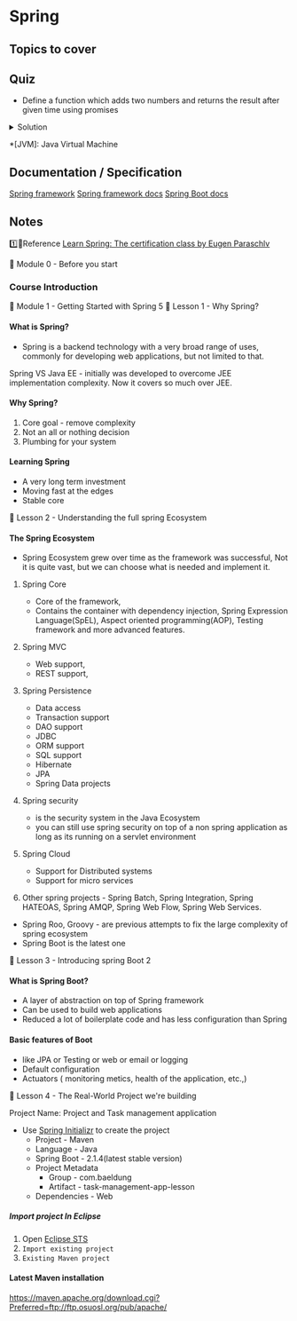# Spring

## Topics to cover

## Quiz

* Define a function which adds two numbers and returns the result after given time using promises

 <details>
 <summary>Solution</summary>

 function timer(n) {
   return new Promise((resolve) => setTimeout(resolve, n));
 }
 async function add(a, b) {
   await timer(500);
   return a+b;
 }
 (async function() {
 console.log(await add(2,3));
 })()
 </details>

<!-- tooltips -->
*[JVM]: Java Virtual Machine
<!-- tooltips end -->

## Documentation / Specification

[Spring framework](https://spring.io/projects/spring-framework)
[Spring framework docs](https://docs.spring.io/spring-framework/docs/current/reference/html/overview.html)
[Spring Boot docs](https://docs.spring.io/spring-boot/docs/current/reference/htmlsingle/)

## Notes

1️⃣🚩Reference
[Learn Spring: The certification class by Eugen Paraschlv](https://courses.baeldung.com/courses/)

📘 Module 0 - Before you start

### Course Introduction

📘 Module 1 - Getting Started with Spring 5
📃 Lesson 1 - Why Spring?

#### What is Spring?

* Spring is a backend technology with a very broad range of uses, commonly for developing web applications, but not limited to that.

Spring VS Java EE - initially was developed to overcome JEE implementation complexity. Now it covers so much over JEE.

#### Why Spring?

1. Core goal - remove complexity
2. Not an all or nothing decision
3. Plumbing for your system

#### Learning Spring

* A very long term investment
* Moving fast at the edges
* Stable core

📃 Lesson 2 - Understanding the full spring Ecosystem

#### The Spring Ecosystem

* Spring Ecosystem grew over time as the framework was successful, Not it is quite vast, but we can choose what is needed and implement it.

1. Spring Core
     * Core of the framework,
     * Contains the container with dependency injection, Spring Expression Language(SpEL), Aspect oriented programming(AOP), Testing framework and more advanced features.
2. Spring MVC
     * Web support,
     * REST support,
3. Spring Persistence
     * Data access
     * Transaction support
     * DAO support
     * JDBC
     * ORM support
     * SQL support
     * Hibernate
     * JPA
     * Spring Data projects
4. Spring security
     * is the security system in the Java Ecosystem
     * you can still use spring security on top of a non spring application as long as its running on a servlet environment
5. Spring Cloud
     * Support for Distributed systems
     * Support for micro services

6. Other spring projects - Spring Batch, Spring Integration, Spring HATEOAS, Spring AMQP, Spring Web Flow, Spring Web Services.

* Spring Roo, Groovy - are previous attempts to fix the large complexity of spring ecosystem
* Spring Boot is the latest one

📃 Lesson 3 - Introducing spring Boot 2

#### What is Spring Boot?

* A layer of abstraction on top of Spring framework
* Can be used to build web applications
* Reduced a lot of boilerplate code and has less configuration than Spring

#### Basic features of Boot

* like JPA or Testing or web or email or logging
* Default configuration
* Actuators ( monitoring metics, health of the application, etc.,)

📃 Lesson 4 - The Real-World Project we're building

Project Name: Project and Task management application

* Use [Spring Initializr](https://start.spring.io/) to create the project
  * Project - Maven
  * Language - Java
  * Spring Boot - 2.1.4(latest stable version)
  * Project Metadata
    * Group - com.baeldung
    * Artifact - task-management-app-lesson
  * Dependencies - Web

##### Import project In Eclipse

1. Open [Eclipse STS](https://spring.io/tools)
2. `Import existing project`
3. `Existing Maven project`

#### Latest Maven installation
https://maven.apache.org/download.cgi?Preferred=ftp://ftp.osuosl.org/pub/apache/